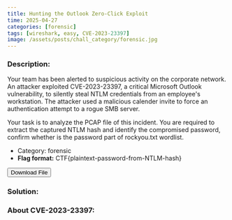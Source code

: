 ```yaml
---
title: Hunting the Outlook Zero-Click Exploit
time: 2025-04-27
categories: [forensic]
tags: [wireshark, easy, CVE-2023-23397]
image: /assets/posts/chall_category/forensic.jpg
---
```


### Description:

Your team has been alerted to suspicious activity on the corporate network. An attacker exploited CVE-2023-23397, a critical Microsoft Outlook vulnerability, to silently steal NTLM credentials from an employee's workstation. The attacker used a malicious calender invite to force an authentication attempt to a rogue SMB server. 

Your task is to analyze the PCAP file of this incident. You are required to extract the captured NTLM hash and identify the compromised password, confirm whether is the password part of rockyou.txt wordlist. 

- Category: forensic
- **Flag format:** CTF{plaintext-password-from-NTLM-hash} 

<button onclick="downloadFile()">Download File</button>

<script>
function downloadFile() {
    const link = document.createElement('a');
    link.href = 'https://github.com/0x251e-challenge/challenges/raw/refs/heads/main/union-depository/forensic/hunting-outlook-zero-click-exploit/ntlm-leak.pcapng';
    link.download = 'mail-server-localhost.pcapng';
    link.click();
}
</script>

### Solution:




### About CVE-2023-23397: 

